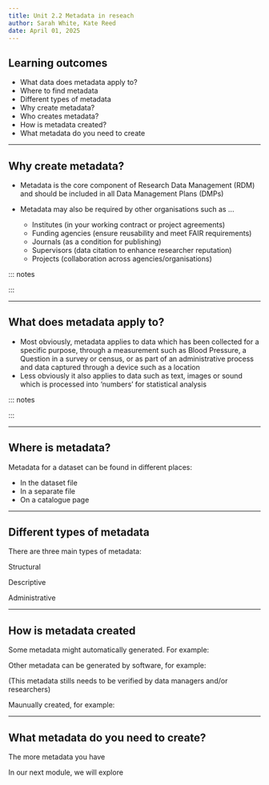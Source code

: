 ```yaml
---
title: Unit 2.2 Metadata in reseach
author: Sarah White, Kate Reed
date: April 01, 2025
---
```


## Learning outcomes

- What data does metadata apply to?
- Where to find metadata 
- Different types of metadata
- Why create metadata?
- Who creates metadata?
- How is metadata created?
- What metadata do you need to create

---

## Why create metadata?

- Metadata is the core component of Research Data Management (RDM) and should be included in all Data Management Plans (DMPs)
  
- Metadata may also be required by other organisations such as ...
  - Institutes (in your working contract or project agreements)
  - Funding agencies (ensure reusability and meet FAIR requirements)
  - Journals (as a condition for publishing)
  - Supervisors (data citation to enhance researcher reputation)
  - Projects (collaboration across agencies/organisations)
 

::: notes


:::

---


## What does metadata apply to?

- Most obviously, metadata applies to data which has been collected for a specific purpose, through a measurement such as Blood Pressure, a Question in a survey or census, or as part of an administrative process and data captured through a device such as a location
- Less obviously it also applies to data such as text, images or sound which is processed into ‘numbers’ for statistical analysis

::: notes

:::

----

## Where is metadata?

Metadata for a dataset can be found in different places:
- In the dataset file
- In a separate file
- On a catalogue page

---

## Different types of metadata

There are three main types of metadata:

Structural 

Descriptive 

Administrative

---

## How is metadata created

Some metadata might automatically generated. For example:

Other metadata can be generated by software, for example:

(This metadata stills needs to be verified by data managers and/or researchers)

Maunually created, for example:

---

## What metadata do you need to create?

The more metadata you have 

In our next module, we will explore
